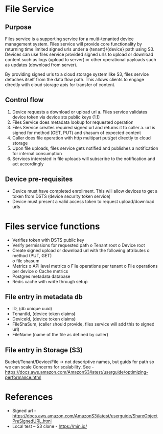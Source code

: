 # File Service

## Purpose

Files service is a supporting service for a multi-tenanted
device management system. Files service will provide core
functionality by returning time limited signed urls under
a {tenant}/{device} path using S3. Devices can use files service
provided signed urls to upload or download content such as logs
(upload to server) or other operational payloads such as updates
(download from server).

By providing signed urls to a cloud storage system like S3,
files service detaches itself from the data flow path.
This allows clients to engage directly with cloud storage
apis for transfer of content.

## Control flow

1.	Device requests a download or upload url 
	a.	Files service validates device token via device sts public keys (1.1) 
2.	Files Service does metadata lookup for requested operation 
3.	Files Service creates required signed url and returns it to caller 
	a.	url is signed for method (GET, PUT) and shasum of expected content 
4.	Caller does file operation with http multipart put/get directly to cloud storage 
5.	Upon file uploads, files service gets notified and publishes a notification for internal consumption 
6.	Services interested in file uploads will subscribe to the notification and act accordingly 
 
## Device pre-requisites

-	Device must have completed enrollment. This will allow devices to get a token
from DSTS (device security token service) 
-	Device must present a valid access token to request upload/download urls 
 
# Files service functions

-	Verifies token with DSTS public key 
-	Verify permissions for requested path 
	o	Tenant root 
	o	Device root 
-	Create signed upload or download url with the following attributes 
	o	method (PUT, GET)  
	o	file shasum 
-	Metrics 
	o	API level metrics 
	o	File operations per tenant 
	o	File operations per device 
	o	Cache metrics 
-	Postgres metadata database 
-	Redis cache with write through setup  

## File entry in metadata db 

- ID, (db unique uuid) 
- TenantId, (device token claims) 
- DeviceId, (device token claims) 
- FileShaSum, (caller should provide, files service will add this to signed url) 
- FileName (name of the file as defined by caller) 
 
## File entry in Storage (S3)

Bucket/Tenant/Device/File -> not descriptive names, but guids for path so we can scale 
Concerns for scalability. See - https://docs.aws.amazon.com/AmazonS3/latest/userguide/optimizing-performance.html 
 
# References

- Signed url - https://docs.aws.amazon.com/AmazonS3/latest/userguide/ShareObjectPreSignedURL.html 
- Local test – S3 clone - https://min.io/ 
